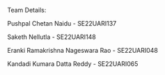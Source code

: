 Team Details:

  Pushpal Chetan Naidu - SE22UARI137
  
  Saketh Nellutla - SE22UARI148
  
  Eranki Ramakrishna Nageswara Rao - SE22UARI048
  
  Kandadi Kumara Datta Reddy - SE22UARI065
